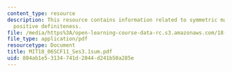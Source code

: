 ```yaml
---
content_type: resource
description: This resource contains information related to symmetric matrices and
  positive definiteness.
file: /media/https%3A/open-learning-course-data-rc.s3.amazonaws.com/18-06sc-linear-algebra-fall-2011/804ab1e53134741d2044d241b50a285e_MIT18_06SCF11_Ses3.1sum.pdf
file_type: application/pdf
resourcetype: Document
title: MIT18_06SCF11_Ses3.1sum.pdf
uid: 804ab1e5-3134-741d-2044-d241b50a285e
---
```

